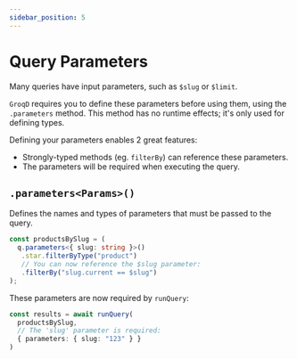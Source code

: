 ```yaml
---
sidebar_position: 5
---
```


# Query Parameters

Many queries have input parameters, such as `$slug` or `$limit`.

`GroqD` requires you to define these parameters before using them, using the `.parameters` method. This method has no runtime effects; it's only used for defining types.

Defining your parameters enables 2 great features:

- Strongly-typed methods (eg. `filterBy`) can reference these parameters.
- The parameters will be required when executing the query.

## `.parameters<Params>()`

Defines the names and types of parameters that must be passed to the query.

```ts
const productsBySlug = (
  q.parameters<{ slug: string }>()
   .star.filterByType("product")
   // You can now reference the $slug parameter:
   .filterBy("slug.current == $slug")
);
```

These parameters are now required by `runQuery`:

```ts
const results = await runQuery(
  productsBySlug,
  // The 'slug' parameter is required:
  { parameters: { slug: "123" } }
)
```

